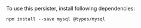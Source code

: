 
To use this persister, install following dependencies:

```
npm install --save mysql @types/mysql
```
